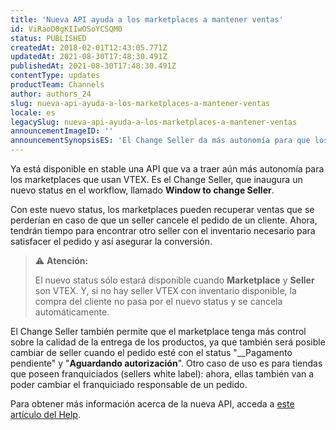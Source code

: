 ```yaml
---
title: 'Nueva API ayuda a los marketplaces a mantener ventas'
id: ViRaoD0gKIIwOSoYCSQM0
status: PUBLISHED
createdAt: 2018-02-01T12:43:05.771Z
updatedAt: 2021-08-30T17:48:30.491Z
publishedAt: 2021-08-30T17:48:30.491Z
contentType: updates
productTeam: Channels
author: authors_24
slug: nueva-api-ayuda-a-los-marketplaces-a-mantener-ventas
locale: es
legacySlug: nueva-api-ayuda-a-los-marketplaces-a-mantener-ventas
announcementImageID: ''
announcementSynopsisES: 'El Change Seller da más autonomía para que los marketplaces administren sus ventas.'
---
```


Ya está disponible en stable una API que va a traer aún más autonomía para los marketplaces que usan VTEX. Es el Change Seller, que inaugura un nuevo status en el workflow, llamado __Window to change Seller__.

Con este nuevo status, los marketplaces pueden recuperar ventas que se perderían en caso de que un seller cancele el pedido de un cliente. Ahora, tendrán tiempo para encontrar otro seller con el inventario necesario para satisfacer el pedido y así asegurar la conversión.

>⚠️ **Atención:**
>
>  
> El nuevo status sólo estará disponible cuando **Marketplace** y **Seller** son VTEX. Y, si no hay seller VTEX con inventario disponible, la compra del cliente no pasa por el nuevo status y se cancela automáticamente.

El Change Seller también permite que el marketplace tenga más control sobre la calidad de la entrega de los productos, ya que también será posible cambiar de seller cuando el pedido esté con el status "__Pagamento pendiente" y "__Aguardando autorización__". Otro caso de uso es para tiendas que poseen franquiciados (sellers white label): ahora, ellas también van a poder cambiar el franquiciado responsable de un pedido.

Para obtener más información acerca de la nueva API, acceda a [este artículo del Help](/es/tutorial/como-utilizar-change-seller).
